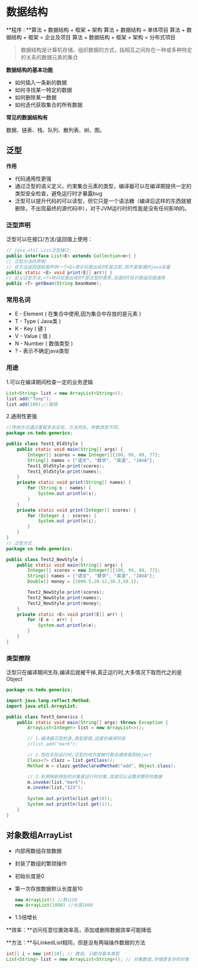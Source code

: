 # 数据结构

**程序 : **算法 + 数据结构 + 框架 + 架构
算法 + 数据结构 = 单体项目
算法 + 数据结构 + 框架 = 企业及项目
算法 + 数据结构 + 框架 + 架构 = 分布式项目

> 数据结构是计算机存储、组织数据的方式，指相互之间存在一种或多种特定的关系的数据元素的集合

**数据结构的基本功能**

- 如何插入一条新的数据
- 如何寻找某一特定的数据
- 如何删除某一数据
- 如何迭代获取集合的所有数据

**常见的数据结构有**

数据、链表、栈、队列、散列表、树、图。



## 泛型

**作用**

- 代码通用性更强
- 通过泛型的语义定义，约束集合元素的类型，编译器可以在编译期提供一定的类型安全检查，避免运行时才暴露bug
- 泛型可以提升代码的可以读型，但它只是一个语法糖（编译后这样的东西就被删除，不出现最终的源代码中），对于JVM运行时的性能是没有任何影响的。

### 泛型声明

泛型可以在接口/方法/返回值上使用：

```java
// java.util.List泛型接口:
public interface List<E> extends Collection<e>{ }
// 泛型方法的声明:
// 在方法返回值前面声明一个<E>表示后面出现的E是泛型,而不是普通的java变量
public static <E> void print(E[] arr){ }
// 定义泛型方法,<T>标识后面出现的T是泛型的意思,后面的T标识是返回值通用
public <T> getBean(String beanName);
```

### 常用名词

- E - Element ( 在集合中使用,因为集合中存放的是元素 )
- T - Type ( Java类 )
- K - Key ( 键 )
- V - Value ( 值 )
- N - Number ( 数值类型 )
- ? - 表示不确定java类型

### 用途

1.可以在编译期间检查一定的业务逻辑

```java
List<String> list = new ArrayList<String>();
list.add("Tony");
list.add(100);//报错
```

2.通用性更强

```java
//传统方式通过重载多态实现，方法同名，参数类型不同。
package cn.tedu.generics;

public class Test1_OldStyle {
    public static void main(String[] args) {
        Integer[] scores = new Integer[]{100, 99, 89, 77};
        String[] names = {"语文", "数学", "英语", "JAVA"};
        Test1_OldStyle.print(scores);
        Test1_OldStyle.print(names);
    }
    private static void print(String[] names) {
        for (String s : names) {
            System.out.println(s);
        }
    }
    private static void print(Integer[] scores) {
        for (Integer i : scores) {
            System.out.println(i);
        }
    }
}
// 泛型方式
package cn.tedu.generics;

public class Test2_NewStyle {
    public static void main(String[] args) {
        Integer[] scores = new Integer[]{100, 99, 89, 77};
        String[] names = {"语文", "数学", "英语", "JAVA"};
        Double[] money = {1000.5,20.12,30.3,50.1};

        Test2_NewStyle.print(scores);
        Test2_NewStyle.print(names);
        Test2_NewStyle.print(money);
    }
    private static <E> void print(E[] arr) {
        for (E e : arr) {
            System.out.println(e);
        }
    }
}
```

### 类型擦除

泛型只在编译期间生存,编译后就被干掉,真正运行时,大多情况下取而代之的是Object

```java
package cn.tedu.generics;

import java.lang.reflect.Method;
import java.util.ArrayList;

public class Test3_Generics {
    public static void main(String[] args) throws Exception {
        ArrayList<Integer> list = new ArrayList<>();

        // 1.编译器泛型检查,类型报错,这是在编译阶段
        //list.add("mark");

        // 2.但在实际运行时,泛型的地方就被代替会通用类型Object
        Class<?> clazz = list.getClass();
        Method m = clazz.getDeclaredMethod("add", Object.class);

        // 3.利用映射得到的对象是运行时对象,其就可以设置非整形的数据
        m.invoke(list,"mark");
        m.invoke(list,"123");
        
        System.out.println(list.get(0));
        System.out.println(list.get(1));
    }
}
```



## 对象数组ArrayList

- 内部用数组存放数据

- 封装了数组的繁琐操作

- 初始长度是0

- 第一次存放数据默认长度是10

  ```java
  new ArrayList() //默认10
  new ArrayList(1000) //长度1000
  ```

- 1.5倍增长

**效率：**访问任意位置效率高，添加或删除数据效率可能降低

**方法：**与LinkedList相同，但是没有两端操作数据的方法

```java
int[] i = new int[10]; // 数组，只能存基本类型
List<String> list = new ArrayList<String>(); // 对象数组,存储更复杂的对象
```













